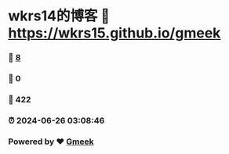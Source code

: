 # wkrs14的博客 :link: https://wkrs15.github.io/gmeek 
### :page_facing_up: [8](https://wkrs15.github.io/gmeek/tag.html) 
### :speech_balloon: 0 
### :hibiscus: 422 
### :alarm_clock: 2024-06-26 03:08:46 
### Powered by :heart: [Gmeek](https://github.com/Meekdai/Gmeek)
